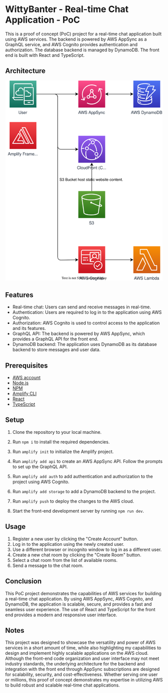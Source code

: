 # WittyBanter - Real-time Chat Application - PoC

This is a proof of concept (PoC) project for a real-time chat application built using AWS services. The backend is
powered by AWS AppSync as a GraphQL service, and AWS Cognito provides authentication and authorization. The database
backend is managed by DynamoDB. The front end is built with React and TypeScript.

## Architecture

![architecture diagram](./architecture-diagram.svg)

## Features

- Real-time chat: Users can send and receive messages in real-time.
- Authentication: Users are required to log in to the application using AWS Cognito.
- Authorization: AWS Cognito is used to control access to the application and its features.
- GraphQL API: The backend is powered by AWS AppSync, which provides a GraphQL API for the front end.
- DynamoDB backend: The application uses DynamoDB as its database backend to store messages and user data.

## Prerequisites

- [AWS account](https://aws.amazon.com/account/)
- [Node.js](https://nodejs.org/en/)
- [NPM](https://www.npmjs.com/)
- [Amplify CLI](https://aws-amplify.github.io/docs/cli/installation)
- [React](https://reactjs.org/)
- [TypeScript](https://www.typescriptlang.org/)

## Setup

1. Clone the repository to your local machine.

2. Run `npm i` to install the required dependencies.

3. Run `amplify init` to initialize the Amplify project.

4. Run `amplify add api` to create an AWS AppSync API. Follow the prompts to set up the GraphQL API.

5. Run `amplify add auth` to add authentication and authorization to the project using AWS Cognito.

6. Run `amplify add storage` to add a DynamoDB backend to the project.

7. Run `amplify push` to deploy the changes to the AWS cloud.

8. Start the front-end development server by running `npm run dev`.

## Usage

1. Register a new user by clicking the "Create Account" button.
2. Log in to the application using the newly created user.
3. Use a different browser or incognito window to log in as a different user.
4. Create a new chat room by clicking the "Create Room" button.
5. Select a chat room from the list of available rooms.
6. Send a message to the chat room.

## Conclusion

This PoC project demonstrates the capabilities of AWS services for building a real-time chat application. By using AWS
AppSync, AWS Cognito, and DynamoDB, the application is scalable, secure, and provides a fast and seamless user
experience. The use of React and TypeScript for the front end provides a modern and responsive user interface.

## Notes

This project was designed to showcase the versatility and power of AWS services in a short amount of time, while also
highlighting my capabilities to design and implement highly scalable applications on the AWS cloud. Although the
front-end code organization and user interface may not meet industry standards, the underlying architecture for the
backend and integration with the front end through AppSync subscriptions are designed for scalability, security, and
cost-effectiveness. Whether serving one user or millions, this proof of concept demonstrates my expertise in utilizing
AWS to build robust and scalable real-time chat applications.
